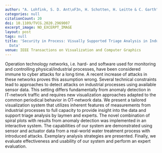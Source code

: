 ```yaml
---
author: "A. Lohfink, S. D. Ant\xF3n, H. Schotten, H. Leitte & C. Garth"
categories: null
citationCount: 20
doi: 10.1109/TVCG.2020.2969007
excerpt_image: NO_EXCERPT_IMAGE
layout: post
tags: null
title: 'Security in Process: Visually Supported Triage Analysis in Industrial Process
  Data'
venue: IEEE Transactions on Visualization and Computer Graphics
---
```

Operation technology networks, i.e. hard- and software used for monitoring and controlling physical/industrial processes, have been considered immune to cyber attacks for a long time. A recent increase of attacks in these networks proves this assumption wrong. Several technical constraints lead to approaches to detect attacks on industrial processes using available sensor data. This setting differs fundamentally from anomaly detection in IT-network traffic and requires new visualization approaches adapted to the common periodical behavior in OT-network data. We present a tailored visualization system that utilizes inherent features of measurements from industrial processes to full capacity to provide insight into the data and support triage analysis by laymen and experts. The novel combination of spiral plots with results from anomaly detection was implemented in an interactive system. The capabilities of our system are demonstrated using sensor and actuator data from a real-world water treatment process with introduced attacks. Exemplary analysis strategies are presented. Finally, we evaluate effectiveness and usability of our system and perform an expert evaluation.

